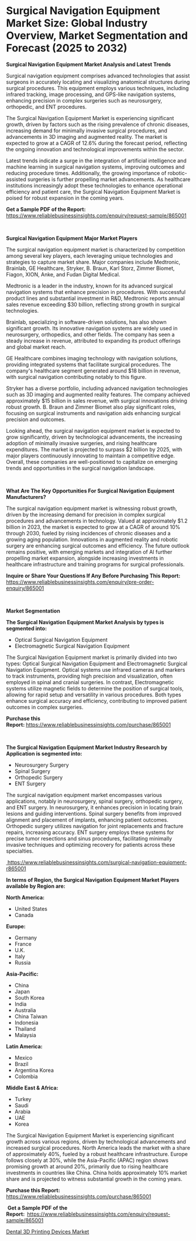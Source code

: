 <p><h1>Surgical Navigation Equipment Market Size: Global Industry Overview, Market Segmentation and Forecast (2025 to 2032)</h1></p><p><strong>Surgical Navigation Equipment Market Analysis and Latest Trends</strong></p>
<p><p>Surgical navigation equipment comprises advanced technologies that assist surgeons in accurately locating and visualizing anatomical structures during surgical procedures. This equipment employs various techniques, including infrared tracking, image processing, and GPS-like navigation systems, enhancing precision in complex surgeries such as neurosurgery, orthopedic, and ENT procedures.</p><p>The Surgical Navigation Equipment Market is experiencing significant growth, driven by factors such as the rising prevalence of chronic diseases, increasing demand for minimally invasive surgical procedures, and advancements in 3D imaging and augmented reality. The market is expected to grow at a CAGR of 12.6% during the forecast period, reflecting the ongoing innovation and technological improvements within the sector.</p><p>Latest trends indicate a surge in the integration of artificial intelligence and machine learning in surgical navigation systems, improving outcomes and reducing procedure times. Additionally, the growing importance of robotic-assisted surgeries is further propelling market advancements. As healthcare institutions increasingly adopt these technologies to enhance operational efficiency and patient care, the Surgical Navigation Equipment Market is poised for robust expansion in the coming years.</p></p>
<p><strong>Get a Sample PDF of the Report:&nbsp;</strong> <a href="https://www.reliablebusinessinsights.com/enquiry/request-sample/865001?utm_campaign=2606&utm_medium=2&utm_source=Github&utm_content=ia&utm_term=04032025&utm_id=surgical-navigation-equipment">https://www.reliablebusinessinsights.com/enquiry/request-sample/865001</a></p>
<p>&nbsp;</p>
<p><strong>Surgical Navigation Equipment Major Market Players</strong></p>
<p><p>The surgical navigation equipment market is characterized by competition among several key players, each leveraging unique technologies and strategies to capture market share. Major companies include Medtronic, Brainlab, GE Healthcare, Stryker, B. Braun, Karl Storz, Zimmer Biomet, Fiagon, XION, Anke, and Fudan Digital Medical.</p><p>Medtronic is a leader in the industry, known for its advanced surgical navigation systems that enhance precision in procedures. With successful product lines and substantial investment in R&D, Medtronic reports annual sales revenue exceeding $30 billion, reflecting strong growth in surgical technologies.</p><p>Brainlab, specializing in software-driven solutions, has also shown significant growth. Its innovative navigation systems are widely used in neurosurgery, orthopedics, and other fields. The company has seen a steady increase in revenue, attributed to expanding its product offerings and global market reach.</p><p>GE Healthcare combines imaging technology with navigation solutions, providing integrated systems that facilitate surgical procedures. The company's healthcare segment generated around $18 billion in revenue, with surgical navigation contributing notably to this figure.</p><p>Stryker has a diverse portfolio, including advanced navigation technologies such as 3D imaging and augmented reality features. The company achieved approximately $15 billion in sales revenue, with surgical innovations driving robust growth. B. Braun and Zimmer Biomet also play significant roles, focusing on surgical instruments and navigation aids enhancing surgical precision and outcomes.</p><p>Looking ahead, the surgical navigation equipment market is expected to grow significantly, driven by technological advancements, the increasing adoption of minimally invasive surgeries, and rising healthcare expenditures. The market is projected to surpass $2 billion by 2025, with major players continuously innovating to maintain a competitive edge. Overall, these companies are well-positioned to capitalize on emerging trends and opportunities in the surgical navigation landscape.</p></p>
<p>&nbsp;</p>
<p><strong>What Are The Key Opportunities For Surgical Navigation Equipment Manufacturers?</strong></p>
<p><p>The surgical navigation equipment market is witnessing robust growth, driven by the increasing demand for precision in complex surgical procedures and advancements in technology. Valued at approximately $1.2 billion in 2023, the market is expected to grow at a CAGR of around 10% through 2030, fueled by rising incidences of chronic diseases and a growing aging population. Innovations in augmented reality and robotic surgery are enhancing surgical outcomes and efficiency. The future outlook remains positive, with emerging markets and integration of AI further propelling market expansion, alongside increasing investments in healthcare infrastructure and training programs for surgical professionals.</p></p>
<p><strong>Inquire or Share Your Questions If Any Before Purchasing This Report:</strong> <a href="https://www.reliablebusinessinsights.com/enquiry/pre-order-enquiry/865001?utm_campaign=2606&utm_medium=2&utm_source=Github&utm_content=ia&utm_term=04032025&utm_id=surgical-navigation-equipment">https://www.reliablebusinessinsights.com/enquiry/pre-order-enquiry/865001</a></p>
<p>&nbsp;</p>
<p><strong>Market Segmentation</strong></p>
<p><strong>The Surgical Navigation Equipment Market Analysis by types is segmented into:</strong></p>
<p><ul><li>Optical Surgical Navigation Equipment</li><li>Electromagnetic Surgical Navigation Equipment</li></ul></p>
<p><p>The Surgical Navigation Equipment market is primarily divided into two types: Optical Surgical Navigation Equipment and Electromagnetic Surgical Navigation Equipment. Optical systems use infrared cameras and markers to track instruments, providing high precision and visualization, often employed in spinal and cranial surgeries. In contrast, Electromagnetic systems utilize magnetic fields to determine the position of surgical tools, allowing for rapid setup and versatility in various procedures. Both types enhance surgical accuracy and efficiency, contributing to improved patient outcomes in complex surgeries.</p></p>
<p><strong>Purchase this Report:&nbsp;</strong><a href="https://www.reliablebusinessinsights.com/purchase/865001?utm_campaign=2606&utm_medium=2&utm_source=Github&utm_content=ia&utm_term=04032025&utm_id=surgical-navigation-equipment">https://www.reliablebusinessinsights.com/purchase/865001</a></p>
<p>&nbsp;</p>
<p><strong>The Surgical Navigation Equipment Market Industry Research by Application is segmented into:</strong></p>
<p><ul><li>Neurosurgery Surgery</li><li>Spinal Surgery</li><li>Orthopedic Surgery</li><li>ENT Surgery</li></ul></p>
<p><p>The surgical navigation equipment market encompasses various applications, notably in neurosurgery, spinal surgery, orthopedic surgery, and ENT surgery. In neurosurgery, it enhances precision in locating brain lesions and guiding interventions. Spinal surgery benefits from improved alignment and placement of implants, enhancing patient outcomes. Orthopedic surgery utilizes navigation for joint replacements and fracture repairs, increasing accuracy. ENT surgery employs these systems for precise tumor resections and sinus procedures, facilitating minimally invasive techniques and optimizing recovery for patients across these specialties.</p></p>
<p><a href="https://www.reliablebusinessinsights.com/surgical-navigation-equipment-r865001?utm_campaign=2606&utm_medium=2&utm_source=Github&utm_content=ia&utm_term=04032025&utm_id=surgical-navigation-equipment">&nbsp;https://www.reliablebusinessinsights.com/surgical-navigation-equipment-r865001</a></p>
<p><strong>In terms of Region, the Surgical Navigation Equipment Market Players available by Region are:</strong></p>
<p>
    <p> <strong> North America: </strong>
        <ul>
            <li>United States</li>
            <li>Canada</li>
        </ul>
        </p> 
    <p> <strong> Europe: </strong>
        <ul>
            <li>Germany</li>
            <li>France</li>
            <li>U.K.</li>
            <li>Italy</li>
            <li>Russia</li>
        </ul>
        </p> 
    <p> <strong> Asia-Pacific: </strong>
        <ul>
            <li>China</li>
            <li>Japan</li>
            <li>South Korea</li>
            <li>India</li>
            <li>Australia</li>
            <li>China Taiwan</li>
            <li>Indonesia</li>
            <li>Thailand</li>
            <li>Malaysia</li>
        </ul>
        </p> 
    <p> <strong> Latin America: </strong>
        <ul>
            <li>Mexico</li>
            <li>Brazil</li>
            <li>Argentina Korea</li>
            <li>Colombia</li>
        </ul>
        </p> 
    <p> <strong> Middle East & Africa: </strong>
        <ul>
            <li>Turkey</li>
            <li>Saudi</li>
            <li>Arabia</li>
            <li>UAE</li>
            <li>Korea</li>
        </ul>
    </p>
    </p>
<p><p>The Surgical Navigation Equipment Market is experiencing significant growth across various regions, driven by technological advancements and increased surgical procedures. North America leads the market with a share of approximately 40%, fueled by a robust healthcare infrastructure. Europe follows closely at 30%, while the Asia-Pacific (APAC) region shows promising growth at around 20%, primarily due to rising healthcare investments in countries like China. China holds approximately 10% market share and is projected to witness substantial growth in the coming years.</p></p>
<p><strong>Purchase this Report: </strong><a href="https://www.reliablebusinessinsights.com/purchase/865001?utm_campaign=2606&utm_medium=2&utm_source=Github&utm_content=ia&utm_term=04032025&utm_id=surgical-navigation-equipment">https://www.reliablebusinessinsights.com/purchase/865001</a></p>
<p>&nbsp;<strong>Get a Sample PDF of the Report:&nbsp;&nbsp;</strong><a href="https://www.reliablebusinessinsights.com/enquiry/request-sample/865001?utm_campaign=2606&utm_medium=2&utm_source=Github&utm_content=ia&utm_term=04032025&utm_id=surgical-navigation-equipment">https://www.reliablebusinessinsights.com/enquiry/request-sample/865001</a></p>
<p><strong></strong></p>
<p><p><a href="https://github.com/ulyssacrayne00231/Market-Research-Report-List-1/blob/main/dental-3d-printing-devices-market.md?utm_campaign=2606&utm_medium=2&utm_source=Github&utm_content=ia&utm_term=04032025&utm_id=surgical-navigation-equipment">Dental 3D Printing Devices Market</a></p></p>